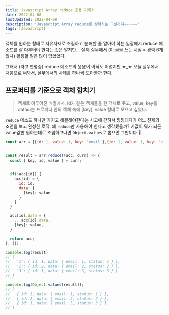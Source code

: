 ```yaml
---
title: Javascript Array reduce 응용 기록지
date: 2022-04-08
lastUpdated: 2022-04-08
description: 'Javascript Array reduce를 정복하는 그날까지~~~~~~'
tags: [Javascript]
---
```


객체를 원하는 형태로 자유자재로 조립하고 분해할 줄 알아야 하는 입장에서 reduce 메소드를 잘 다루어야 한다는 것은 알지만... 실제 실무에서 (이 글을 쓰는 시점 = 경력 6개월차) 활용할 일은 많이 없었었다. 

그래서 (라고 변명중) reduce 메소드의 응용이 아직도 어렵지만 ㅠ_ㅠ 오늘 실무에서 처음으로 써봐서, 실무에서의 사례를 하나씩 모아볼까 한다.

## 프로퍼티를 기준으로 객체 합치기

> 객체로 이루어진 배열에서, id가 같은 객체들을 한 객체로 묶고, value, key를 data라는 프로퍼티 안의 객체 속에 [key]: value 형태로 모으고 싶었다.

`reduce` 메소드 하나만 가지고 해결해야한다는 사고에 갇혀서 낑낑대다가 어느 천재의 조언을 보고 완성한 로직. 왜 `reduce`만 사용해야 한다고 생각했을까? 키값이 뭐가 되든 value값만 원하는대로 조립하고나면 `Object.values`로 뽑으면 그만이다 🥳


```js
const arr = [{id: 1, value: 1, key: 'email'},{id: 1, value: 1, key: 'status'},{id: 2, value: 2, key: 'email'},{id: 2, value: 2, key: 'status'},{id: 3, value: 3, key: 'email'},{id: 3,value: 3, key: 'status'}];


const result = arr.reduce((acc, curr) => {
  const { key, id, value } = curr;
  

  if(!acc[id]) {
    acc[id] = {
      id: id,
      data: {
        [key]: value
      }
    }
  }

  acc[id].data = {
    ...acc[id].data,
    [key]: value,
  }

  return acc;
}, {});

console.log(result)
// {
//   '1': { id: 1, data: { email: 1, status: 1 } },
//   '2': { id: 2, data: { email: 2, status: 2 } },
//   '3': { id: 3, data: { email: 3, status: 3 } }
// }

console.log(Object.values(result));
// [
//   { id: 1, data: { email: 1, status: 1 } },
//   { id: 2, data: { email: 2, status: 2 } },
//   { id: 3, data: { email: 3, status: 3 } }
// ]
```